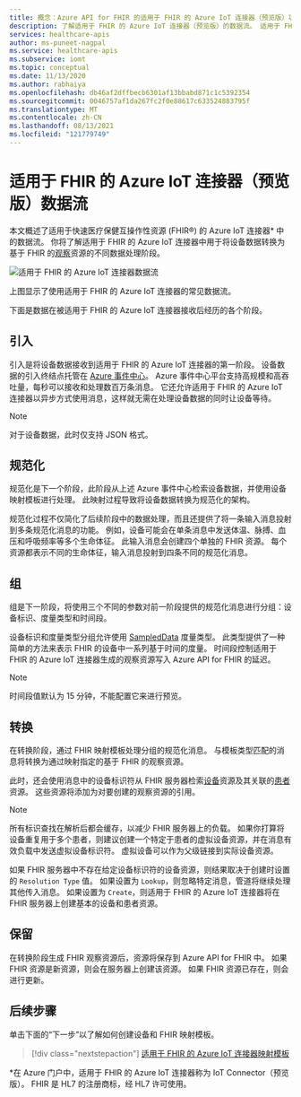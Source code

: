 ```yaml
---
title: 概念：Azure API for FHIR 的适用于 FHIR 的 Azure IoT 连接器（预览版）功能中的数据流
description: 了解适用于 FHIR 的 Azure IoT 连接器（预览版）的数据流。 适用于 FHIR 的 Azure IoT 连接器（预览版）可引入、规范化、分组、转换 IoMT 数据，以及将 IoMT 数据持久保存到 Azure API for FHIR。
services: healthcare-apis
author: ms-puneet-nagpal
ms.service: healthcare-apis
ms.subservice: iomt
ms.topic: conceptual
ms.date: 11/13/2020
ms.author: rabhaiya
ms.openlocfilehash: db46af2dffbecb6301af13bbabd871c1c5392354
ms.sourcegitcommit: 0046757af1da267fc2f0e88617c633524883795f
ms.translationtype: MT
ms.contentlocale: zh-CN
ms.lasthandoff: 08/13/2021
ms.locfileid: "121779749"
---
```

# <a name="azure-iot-connector-for-fhir-preview-data-flow"></a>适用于 FHIR 的 Azure IoT 连接器（预览版）数据流

本文概述了适用于快速医疗保健互操作性资源 (FHIR&#174;) 的 Azure IoT 连接器* 中的数据流。 你将了解适用于 FHIR 的 Azure IoT 连接器中用于将设备数据转换为基于 FHIR 的[观察](https://www.hl7.org/fhir/observation.html)资源的不同数据处理阶段。

![适用于 FHIR 的 Azure IoT 连接器数据流](media/concepts-iot-data-flow/iot-connector-data-flow.png)

上图显示了使用适用于 FHIR 的 Azure IoT 连接器的常见数据流。 

下面是数据在被适用于 FHIR 的 Azure IoT 连接器接收后经历的各个阶段。

## <a name="ingest"></a>引入
引入是将设备数据接收到适用于 FHIR 的 Azure IoT 连接器的第一阶段。 设备数据的引入终结点托管在 [Azure 事件中心](../../event-hubs/index.yml)。 Azure 事件中心平台支持高规模和高吞吐量，每秒可以接收和处理数百万条消息。 它还允许适用于 FHIR 的 Azure IoT 连接器以异步方式使用消息，这样就无需在处理设备数据的同时让设备等待。

> [!NOTE]
> 对于设备数据，此时仅支持 JSON 格式。

## <a name="normalize"></a>规范化
规范化是下一个阶段，此阶段从上述 Azure 事件中心检索设备数据，并使用设备映射模板进行处理。 此映射过程导致将设备数据转换为规范化的架构。 

规范化过程不仅简化了后续阶段中的数据处理，而且还提供了将一条输入消息投射到多条规范化消息的功能。 例如，设备可能会在单条消息中发送体温、脉搏、血压和呼吸频率等多个生命体征。 此输入消息会创建四个单独的 FHIR 资源。 每个资源都表示不同的生命体征，输入消息投射到四条不同的规范化消息。

## <a name="group"></a>组
组是下一阶段，将使用三个不同的参数对前一阶段提供的规范化消息进行分组：设备标识、度量类型和时间段。

设备标识和度量类型分组允许使用 [SampledData](https://www.hl7.org/fhir/datatypes.html#SampledData) 度量类型。 此类型提供了一种简单的方法来表示 FHIR 的设备中一系列基于时间的度量。 时间段控制适用于 FHIR 的 Azure IoT 连接器生成的观察资源写入 Azure API for FHIR 的延迟。

> [!NOTE]
> 时间段值默认为 15 分钟，不能配置它来进行预览。

## <a name="transform"></a>转换
在转换阶段，通过 FHIR 映射模板处理分组的规范化消息。 与模板类型匹配的消息将转换为通过映射指定的基于 FHIR 的观察资源。

此时，还会使用消息中的设备标识符从 FHIR 服务器检索[设备](https://www.hl7.org/fhir/device.html)资源及其关联的[患者](https://www.hl7.org/fhir/patient.html)资源。 这些资源将添加为对要创建的观察资源的引用。

> [!NOTE]
> 所有标识查找在解析后都会缓存，以减少 FHIR 服务器上的负载。 如果你打算将设备重复用于多个患者，则建议创建一个特定于患者的虚拟设备资源，并在消息有效负载中发送虚拟设备标识符。 虚拟设备可以作为父级链接到实际设备资源。

如果 FHIR 服务器中不存在给定设备标识符的设备资源，则结果取决于创建时设置的 `Resolution Type` 值。 如果设置为 `Lookup`，则忽略特定消息，管道将继续处理其他传入消息。 如果设置为 `Create`，则适用于 FHIR 的 Azure IoT 连接器将在 FHIR 服务器上创建基本的设备和患者资源。  

## <a name="persist"></a>保留
在转换阶段生成 FHIR 观察资源后，资源将保存到 Azure API for FHIR 中。 如果 FHIR 资源是新资源，则会在服务器上创建该资源。 如果 FHIR 资源已存在，则会进行更新。

## <a name="next-steps"></a>后续步骤

单击下面的“下一步”以了解如何创建设备和 FHIR 映射模板。

>[!div class="nextstepaction"]
>[适用于 FHIR 的 Azure IoT 连接器映射模板](iot-mapping-templates.md)

*在 Azure 门户中，适用于 FHIR 的 Azure IoT 连接器称为 IoT Connector（预览版）。 FHIR 是 HL7 的注册商标，经 HL7 许可使用。 